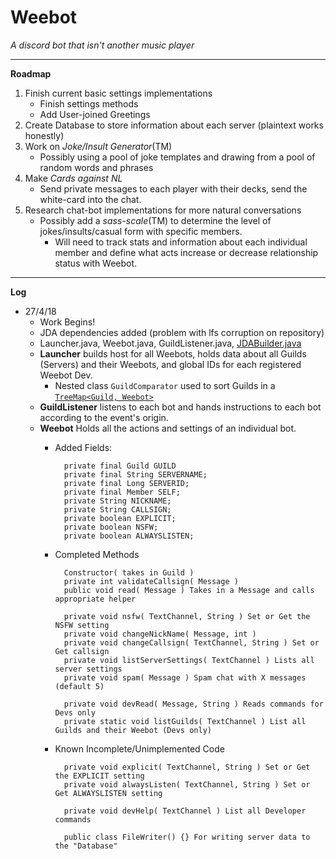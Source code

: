 # Weebot

*A discord bot that isn't another music player*

----
**Roadmap**

 1. Finish current basic settings implementations
 	- Finish settings methods
 	- Add User-joined Greetings
 2. Create Database to store information about each server (plaintext works honestly)
 3. Work on *Joke/Insult Generator*(TM)
	- Possibly using a pool of joke templates and drawing from a pool of random words and phrases
 4.  Make *Cards against NL*
		- Send private messages to each player with their decks, send the white-card into the chat.
 5. Research chat-bot implementations for more natural conversations
	 - Possibly add a *sass-scale*(TM) to determine the level of jokes/insults/casual form with specific members.
		 - Will need to track stats and information about each individual member and define what acts increase or decrease relationship status with Weebot.
----
**Log**
- 27/4/18
	- Work Begins!
	- JDA dependencies added (problem with lfs corruption on repository)
	- Launcher.java, Weebot.java, GuildListener.java, [JDABuilder.java](https://github.com/DV8FromTheWorld/JDA/blob/master/src/main/java/net/dv8tion/jda/core/JDABuilder.java)
	- **Launcher** builds host for all Weebots, holds data about all Guilds (Servers) and their Weebots, and global IDs for each registered Weebot Dev.
		- Nested class `GuildComparator` used to sort Guilds in a [`TreeMap<Guild, Weebot>`](https://docs.oracle.com/javase/8/docs/api/index.html?java/util/TreeMap.html)
	- **GuildListener** listens to each bot and hands instructions to each bot according to the event's origin.
	- **Weebot** Holds all the actions and settings of an individual bot.
		- Added Fields:
				
				private final Guild GUILD
				private final String SERVERNAME;
				private final Long SERVERID;
				private final Member SELF;
				private String NICKNAME;
				private String CALLSIGN;
				private boolean EXPLICIT;
				private boolean NSFW;
				private boolean ALWAYSLISTEN;
		- Completed Methods
					
				Constructor( takes in Guild )
				private int validateCallsign( Message ) 
				public void read( Message ) Takes in a Message and calls appropriate helper 

				private void nsfw( TextChannel, String ) Set or Get the NSFW setting
				private void changeNickName( Message, int )
				private void changeCallsign( TextChannel, String ) Set or Get callsign
				private void listServerSettings( TextChannel ) Lists all server settings
				private void spam( Message ) Spam chat with X messages (default 5)
				
				private void devRead( Message, String ) Reads commands for Devs only
				private static void listGuilds( TextChannel ) List all Guilds and their Weebot (Devs only)

		- Known Incomplete/Unimplemented Code
		
				private void explicit( TextChannel, String ) Set or Get the EXPLICIT setting
				private void alwaysListen( TextChannel, String ) Set or Get ALWAYSLISTEN setting
				
				private void devHelp( TextChannel ) List all Developer commands
			
				public class FileWriter() {} For writing server data to the "Database"
